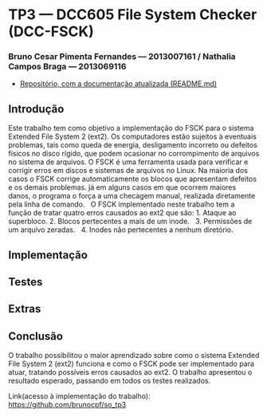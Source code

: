 # TP3 &mdash; DCC605 File System Checker (DCC-FSCK)
### Bruno Cesar Pimenta Fernandes &mdash; 2013007161 / Nathalia Campos Braga &mdash; 2013069116
* [Repositório, com a documentação atualizada (README.md)](https://github.com/brunocpf/so_tp3)


## Introdução

  Este trabalho tem como objetivo a implementação do FSCK para o sistema Extended File System 2 (ext2). 
Os computadores estão sujeitos à eventuais problemas, tais como queda de energia, desligamento incorreto ou defeitos físicos no disco rígido, que podem ocasionar no corrompimento de arquivos no sistema de arquivos. O FSCK é uma ferramenta usada para verificar e corrigir erros em discos e sistemas de arquivos no Linux. Na maioria dos casos o FSCK corrige automaticamente os blocos que apresentam defeitos e os demais problemas. já em alguns casos em que ocorrem maiores danos, o programa o força a uma checagem manual, realizada diretamente pela linha de comando.  
O FSCK implementado neste trabalho tem a função de tratar quatro erros causados ao ext2 que são: 
    1. Ataque ao superbloco.
    2. Blocos pertecentes a mais de um inode. 
    3. Permissões de um arquivo zeradas.
    4. Inodes não pertecentes a nenhum diretório.
  
## Implementação

## Testes

## Extras

## Conclusão

  O trabalho possibilitou o maior aprendizado sobre como o sistema Extended File System 2 (ext2) funciona e como o FSCK pode ser implementado para atuar, tratando possíveis erros causados ao ext2. 
O trabalho apresentou o resultado esperado, passando em todos os testes realizados.

Link(acesso à implementação do trabalho): https://github.com/brunocpf/so_tp3
